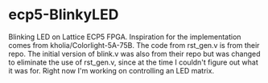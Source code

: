 # ecp5-BlinkyLED
Blinking LED on Lattice ECP5 FPGA. Inspiration for the implementation comes from kholia/Colorlight-5A-75B. The code from rst_gen.v is from their repo. The initial version of blink.v was also from their repo but was changed to eliminate the use of rst_gen.v, since at the time I couldn't figure out what it was for. Right now I'm working on controlling an LED matrix.
